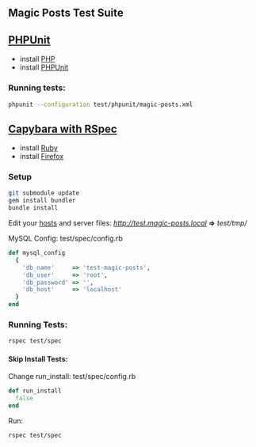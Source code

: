 Magic Posts Test Suite
--------

## [PHPUnit](https://github.com/sebastianbergmann/phpunit/)

* install [PHP](http://php.net/)
* install [PHPUnit](https://github.com/sebastianbergmann/phpunit/)

### Running tests:
```bash
phpunit --configuration test/phpunit/magic-posts.xml
```

## [Capybara with RSpec](https://github.com/jnicklas/capybara)

* install [Ruby](http://www.ruby-lang.org/)
* install [Firefox](http://www.mozilla.org/firefox/)

### Setup

```bash
git submodule update
gem install bundler
bundle install
```

Edit your [hosts](http://en.wikipedia.org/wiki/Hosts_\(file\)) and server files:
*http://test.magic-posts.local* **=>** *test/tmp/*

MySQL Config: test/spec/config.rb
```ruby
def mysql_config
  {
    'db_name'     => 'test-magic-posts',
    'db_user'     => 'root',
    'db_password' => '',
    'db_host'     => 'localhost'
  }
end
```

### Running Tests:
```bash
rspec test/spec
```

#### Skip Install Tests:

Change run_install: test/spec/config.rb
```ruby
def run_install
  false
end
```

Run:
```bash
rspec test/spec
```